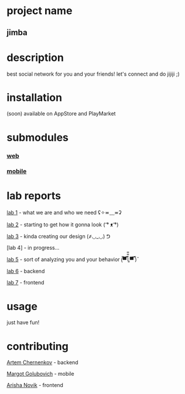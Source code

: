 # project name
## jimba

# description
best social network for you and your friends! let's connect and do jijiji ;)

# installation
(soon) available on AppStore and PlayMarket

# submodules
### [web](https://github.com/fpmi-hci-2023/project12a-web-jimba)


### [mobile](https://github.com/fpmi-hci-2023/project12a-mobile-jimba)

# lab reports
[lab 1](https://docs.google.com/document/d/1hm3SWKH1picwX0h3jCwhiUid2s-h6_RJMSzhcpivgsA/edit?usp=sharing) - what we are and who we need ʢ✧≖﹏≖ʡ


[lab 2](https://docs.google.com/document/d/1oniuyefeO0XOvwl_CQPU8Qlrrr-RKDpxt5qE_gMgJV4/edit?usp=sharing) - starting to get how it gonna look ( ͡° ᴥ ͡°)


[lab 3](https://docs.google.com/document/d/1kWqeSSTxu8S86wuvR4b6jofXutwA1Nnj_oOhBFOo4Eo/edit?usp=sharing) - ﻿kinda creating our design (҂◡_◡) ᕤ


[lab 4] - in progress...


[lab 5](https://docs.google.com/document/d/1y8cN5BkajavC7HzhD7gHycZhwUG9YlCUoxFFoDOBAy0/edit?usp=sharing) - sort of analyzing you and your behavior (̿▀̿ ̿Ĺ̯̿̿▀̿ ̿)̄

[lab 6](https://docs.google.com/document/d/1sv5kou_A6Hb1gS6e4jtKkGCLqTOpr2pD2OCnsEyd8Fs/edit?usp=sharing) - backend

[lab 7](https://docs.google.com/document/d/13_mRbwABC95XJWbgZFo1UVsYNycJ0lXqkTfM-lLbrco/edit?usp=sharing) - frontend

# usage
just have fun! 

# contributing
[Artem Chernenkov](https://github.com/Foltrex) - backend


[Margot Golubovich](https://github.com/togramort) - mobile


[Arisha Novik](https://github.com/ArinaNV) - frontend
